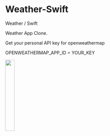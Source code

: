 # Weather-Swift
Weather / Swift

 Weather App Clone.
 
Get your personal API key for openweathermap 

OPENWEATHERMAP_APP_ID = YOUR_KEY

<img src="https://user-images.githubusercontent.com/76595188/174679526-b83cf78a-f3e6-46ec-8074-e4ce6d91f82a.png" width="24%" />  
